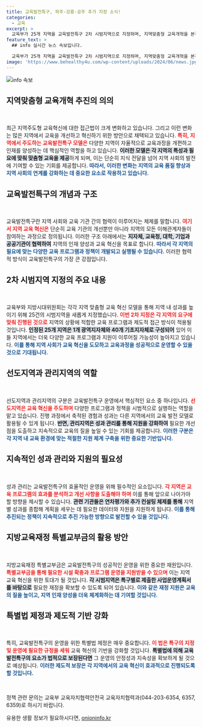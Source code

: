 ```yaml
---
title: 교육발전특구, 파주·강릉·공주 추가 지정 소식!
categories:
  - 교육
excerpt: >
  교육부가 25개 지역을 교육발전특구 2차 시범지역으로 지정하며, 지역맞춤형 교육개혁을 본격화한다. 이 혁신의 중심에는 지역의 협력이 자리잡고 있다. 지금 바로 클릭해 더 많은 내용을 확인하세요!
feature_text: >
  ## info 실시간 뉴스 속보입니다.

  교육부가 25개 지역을 교육발전특구 2차 시범지역으로 지정하며, 지역맞춤형 교육개혁을 본격화한다. 이 혁신의 중심에는 지역의 협력이 자리잡고 있다. 지금 바로 클릭해 더 많은 내용을 확인하세요!
image: 'https://www.behealthy4u.com/wp-content/uploads/2024/06/news.jpg'
---
```


<p><img src="https://www.behealthy4u.com/wp-content/uploads/2024/06/news.jpg" alt="info 속보" /></p>

<h2 data-ke-size="size26">지역맞춤형 교육개혁 추진의 의의</h2>

<p data-ke-size="size16">&nbsp;</p>

<p>최근 지역주도형 교육혁신에 대한 접근법이 크게 변화하고 있습니다. 그리고 이런 변화는 많은 지역에서 교육을 개선하고 혁신하기 위한 방안으로 채택되고 있습니다. <b><span style="color: #ee2323;">특히, 지역에서 주도하는 교육발전특구 모델은</span></b> 다양한 지역이 자율적으로 교육과정을 개편하고 인재를 양성하는 데 핵심적인 역할을 하고 있습니다. <b><span style="background-color: #21538527;">이러한 모델은 각 지역의 특성과 필요에 맞춰 맞춤형 교육을 제공</span></b>하게 되며, 이는 단순히 지식 전달을 넘어 지역 사회의 발전에 기여할 수 있는 기회를 제공합니다. <b><span style="color: #1a5490;">따라서, 이러한 변화는 지역의 교육 품질 향상과 지역 사회의 연계를 강화하는 데 중요한 요소로 작용하고 있습니다.</span></b></p>

<h2 data-ke-size="size26">교육발전특구의 개념과 구조</h2>

<p data-ke-size="size16">&nbsp;</p>

<p>교육발전특구란 지역 사회와 교육 기관 간의 협력이 이루어지는 체제를 말합니다. <b><span style="color: #ee2323;">여기서 지역 교육 혁신은</span></b> 단순히 교육 기관의 개선뿐만 아니라 지역의 모든 이해관계자들이 참여하는 과정으로 정의됩니다. 이러한 구조 아래에서는 <b><span style="background-color: #21538527;">지자체, 교육청, 대학, 기업과 공공기관이 협력하여</span></b> 지역의 인재 양성과 교육 혁신을 목표로 합니다. <b><span style="color: #1a5490;">따라서 각 지역의 필요에 맞는 다양한 교육 프로그램과 정책이 개발되고 실행될 수 있습니다.</span></b> 이러한 협력적 방식이 교육발전특구의 가장 큰 강점입니다.</p>

<h2 data-ke-size="size26">2차 시범지역 지정의 주요 내용</h2>

<p data-ke-size="size16">&nbsp;</p>

<p>교육부와 지방시대위원회는 각각 지역 맞춤형 교육 혁신 모델을 통해 지역 내 성과를 높이기 위해 25건의 시범지역을 새롭게 지정했습니다. <b><span style="color: #ee2323;">이번 2차 지정은 각 지역의 요구에 맞춰 진행된 것으로</span></b> 지역의 상황에 적합한 교육 프로그램과 제도적 접근 방식이 적용될 것입니다. <b><span style="background-color: #21538527;">인정된 25개 지역은 1개 광역지자체와 40개 기초지자체로 구성되어</span></b> 있어 이들 지역에서는 더욱 다양한 교육 프로그램과 지원이 이루어질 가능성이 높아지고 있습니다. <b><span style="color: #1a5490;">이를 통해 지역 사회가 교육 혁신을 도모하고 교육과정을 성공적으로 운영할 수 있을 것으로 기대됩니다.</span></b></p>

<h2 data-ke-size="size26">선도지역과 관리지역의 역할</h2>

<p data-ke-size="size16">&nbsp;</p>

<p>선도지역과 관리지역의 구분은 교육발전특구 운영에서 핵심적인 요소 중 하나입니다. <b><span style="color: #ee2323;">선도지역은 교육 혁신을 주도하며</span></b> 다양한 프로그램과 정책을 시범적으로 실행하는 역할을 맡고 있습니다. 진행 과정에서 축적된 경험과 성과는 다른 지역에서의 교육 발전 모델로 활용될 수 있게 됩니다. <b><span style="background-color: #21538527;">반면, 관리지역은 성과 관리를 통해 지원을 강화하여</span></b> 필요한 개선점을 도출하고 지속적으로 교육의 질을 높일 수 있는 기회를 제공합니다. <b><span style="color: #1a5490;">이러한 구분은 각 지역 내 교육 환경에 맞는 적절한 지원 체계 구축을 위한 중요한 기반입니다.</span></b></p>

<h2 data-ke-size="size26">지속적인 성과 관리와 지원의 필요성</h2>

<p data-ke-size="size16">&nbsp;</p>

<p>성과 관리는 교육발전특구의 효율적인 운영을 위해 필수적인 요소입니다. <b><span style="color: #ee2323;">각 지역은 교육 프로그램의 효과를 분석하고 개선 사항을 도출해야 하며</span></b> 이를 통해 앞으로 나아가야 할 방향을 제시할 수 있습니다. <b><span style="background-color: #21538527;">관련 기관들은 연차평가와 추가 컨설팅 체제를 통해</span></b> 지역별 성과를 종합해 계획을 세우는 데 필요한 데이터와 자원을 지원하게 됩니다. <b><span style="color: #1a5490;">이를 통해 추진되는 정책이 지속적으로 추진 가능한 방향으로 발전할 수 있을 것입니다.</span></b></p>

<h2 data-ke-size="size26">지방교육재정 특별교부금의 활용 방안</h2>

<p data-ke-size="size16">&nbsp;</p>

<p>지방교육재정 특별교부금은 교육발전특구의 성공적인 운영을 위한 중요한 재원입니다. <b><span style="color: #ee2323;">특별교부금을 통해 필요한 시설 확충과 프로그램 운영을 지원받을 수 있으며</span></b> 이는 지역 교육 혁신을 위한 토대가 될 것입니다. <b><span style="background-color: #21538527;">각 시범지역은 특구별로 제출한 사업운영계획서를 바탕으로</span></b> 필요한 재정을 확보할 수 있도록 되어 있습니다. <b><span style="color: #1a5490;">이와 같은 재정 지원은 교육의 질을 높이고, 지역 인재 양성을 더욱 체계화하는 데 기여할 것입니다.</span></b></p>

<h2 data-ke-size="size26">특별법 제정과 제도적 기반 강화</h2>

<p data-ke-size="size16">&nbsp;</p>

<p>특히, 교육발전특구의 운영을 위한 특별법 제정은 매우 중요합니다. <b><span style="color: #ee2323;">이 법은 특구의 지정 및 운영에 필요한 규정을 세워</span></b> 교육 혁신의 기반을 강화할 것입니다. <b><span style="background-color: #21538527;">특별법에 의해 교육발전특구의 요소가 법적으로 보장된다면</span></b> 그 운영의 안정성과 지속성을 확보하게 될 것으로 예상됩니다. <b><span style="color: #1a5490;">이러한 제도적 보장은 각 지역에서의 교육 혁신이 효과적으로 진행되도록 할 것입니다.</span></b></p>

<p data-ke-size="size16">&nbsp;</p>

<p>정책 관련 문의는 교육부 교육자치협력안전국 교육자치협력과(044-203-6354, 6357, 6359)로 하시기 바랍니다. </p>
유용한 생활 정보가 필요하시다면, <a href="https://onioninfo.kr" rel="dofollow">onioninfo.kr</a>


